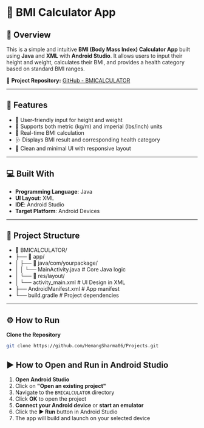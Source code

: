 # 🧮 BMI Calculator App

## 📱 Overview

This is a simple and intuitive **BMI (Body Mass Index) Calculator App** built using **Java** and **XML** with **Android Studio**. It allows users to input their height and weight, calculates their BMI, and provides a health category based on standard BMI ranges.

🔗 **Project Repository:** [GitHub - BMICALCULATOR](https://github.com/HemangSharma06/Projects/new/main/BMICALCULATOR)

---

## 🚀 Features

- 👤 User-friendly input for height and weight
- 📏 Supports both metric (kg/m) and imperial (lbs/inch) units
- 🧮 Real-time BMI calculation
- 🩺 Displays BMI result and corresponding health category
- 🎨 Clean and minimal UI with responsive layout

---

## 💻 Built With

- **Programming Language**: Java  
- **UI Layout**: XML  
- **IDE**: Android Studio  
- **Target Platform**: Android Devices  

---

## 📂 Project Structure

- 📁 BMICALCULATOR/
- ├── 📁 app/
- │ ├── 📁 java/com/yourpackage/
- │ │ └── MainActivity.java # Core Java logic
- │ └── 📁 res/layout/
- │ └── activity_main.xml # UI Design in XML
- ├── AndroidManifest.xml # App manifest
- └── build.gradle # Project dependencies

---

## ⚙️ How to Run

**Clone the Repository**
   ```bash
   git clone https://github.com/HemangSharma06/Projects.git
```
## ▶️ How to Open and Run in Android Studio

1. **Open Android Studio**
2. Click on **"Open an existing project"**
3. Navigate to the `BMICALCULATOR` directory
4. Click **OK** to open the project
5. **Connect your Android device** or **start an emulator**
6. Click the **▶️ Run** button in Android Studio
7. The app will build and launch on your selected device
